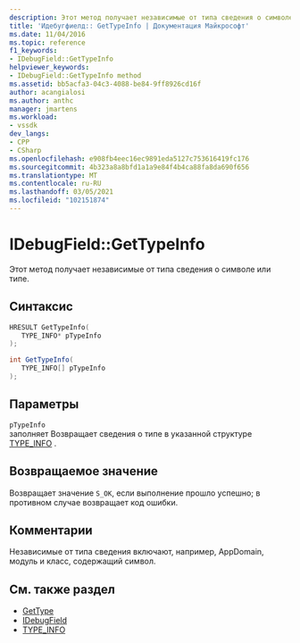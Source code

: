 ```yaml
---
description: Этот метод получает независимые от типа сведения о символе или типе.
title: 'Идебугфиелд:: GetTypeInfo | Документация Майкрософт'
ms.date: 11/04/2016
ms.topic: reference
f1_keywords:
- IDebugField::GetTypeInfo
helpviewer_keywords:
- IDebugField::GetTypeInfo method
ms.assetid: bb5acfa3-04c3-4088-be84-9ff8926cd16f
author: acangialosi
ms.author: anthc
manager: jmartens
ms.workload:
- vssdk
dev_langs:
- CPP
- CSharp
ms.openlocfilehash: e908fb4eec16ec9891eda5127c753616419fc176
ms.sourcegitcommit: 4b323a8a8bfd1a1a9e84f4b4ca88fa8da690f656
ms.translationtype: MT
ms.contentlocale: ru-RU
ms.lasthandoff: 03/05/2021
ms.locfileid: "102151874"
---
```

# <a name="idebugfieldgettypeinfo"></a>IDebugField::GetTypeInfo
Этот метод получает независимые от типа сведения о символе или типе.

## <a name="syntax"></a>Синтаксис

```cpp
HRESULT GetTypeInfo( 
   TYPE_INFO* pTypeInfo
);
```

```csharp
int GetTypeInfo(
   TYPE_INFO[] pTypeInfo
);
```

## <a name="parameters"></a>Параметры
`pTypeInfo`\
заполняет Возвращает сведения о типе в указанной структуре [TYPE_INFO](../../../extensibility/debugger/reference/type-info.md) .

## <a name="return-value"></a>Возвращаемое значение
 Возвращает значение `S_OK`, если выполнение прошло успешно; в противном случае возвращает код ошибки.

## <a name="remarks"></a>Комментарии
 Независимые от типа сведения включают, например, AppDomain, модуль и класс, содержащий символ.

## <a name="see-also"></a>См. также раздел
- [GetType](../../../extensibility/debugger/reference/idebugfield-gettype.md)
- [IDebugField](../../../extensibility/debugger/reference/idebugfield.md)
- [TYPE_INFO](../../../extensibility/debugger/reference/type-info.md)
